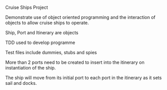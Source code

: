 Cruise Ships Project

Demonstrate use of object oriented programming and the interaction of objects to allow cruise ships to operate.

Ship, Port and Itinerary are objects

TDD used to develop programme

Test files include dummies, stubs and spies 

More than 2 ports need to be created to insert into the itinerary on instantiation of the ship.

The ship will move from its initial port to each port in the itinerary as it sets sail and docks. 